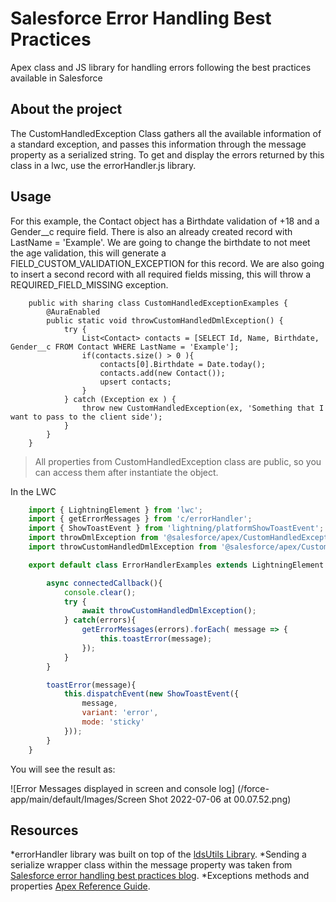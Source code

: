 # Salesforce Error Handling Best Practices

Apex class and JS library for handling errors following the best practices available in Salesforce

## About the project

The CustomHandledException Class gathers all the available information of a standard exception, and passes this information through the message property as a serialized string. To get and display the errors returned by this class in a lwc, use the errorHandler.js library.

## Usage

For this example, the Contact object has a Birthdate validation of +18 and a Gender__c require field. There is also an already created record with LastName = 'Example'.
We are going to change the birthdate to not meet the age validation, this will generate a FIELD_CUSTOM_VALIDATION_EXCEPTION for this record. We are also going to insert 
a second record with all required fields missing, this will throw a REQUIRED_FIELD_MISSING exception.

```Apex
    public with sharing class CustomHandledExceptionExamples {
        @AuraEnabled
        public static void throwCustomHandledDmlException() {
            try {
                List<Contact> contacts = [SELECT Id, Name, Birthdate, Gender__c FROM Contact WHERE LastName = 'Example'];
                if(contacts.size() > 0 ){
                    contacts[0].Birthdate = Date.today();
                    contacts.add(new Contact());
                    upsert contacts;
                }
            } catch (Exception ex ) {
                throw new CustomHandledException(ex, 'Something that I want to pass to the client side');
            }
        }
    }
```

> All properties from CustomHandledException class are public, so you can access them after instantiate the object.

In the LWC 
```js
    import { LightningElement } from 'lwc';
    import { getErrorMessages } from 'c/errorHandler';
    import { ShowToastEvent } from 'lightning/platformShowToastEvent';
    import throwDmlException from '@salesforce/apex/CustomHandledExceptionExamples.throwDmlException';
    import throwCustomHandledDmlException from '@salesforce/apex/CustomHandledExceptionExamples.throwCustomHandledDmlException';

    export default class ErrorHandlerExamples extends LightningElement {

        async connectedCallback(){
            console.clear();
            try {
                await throwCustomHandledDmlException();
            } catch(errors){
                getErrorMessages(errors).forEach( message => {
                    this.toastError(message);
                });
            }
        }

        toastError(message){
            this.dispatchEvent(new ShowToastEvent({
                message,
                variant: 'error',
                mode: 'sticky'
            }));
        }
    }
```

You will see the result as:

![Error Messages displayed in screen and console log] (/force-app/main/default/Images/Screen Shot 2022-07-06 at 00.07.52.png)


## Resources

*errorHandler library was built on top of the [ldsUtils Library](https://github.com/trailheadapps/lwc-recipes/blob/main/force-app/main/default/lwc/ldsUtils/ldsUtils.js).
*Sending a serialize wrapper class within the message property was taken from [Salesforce error handling best practices blog](https://developer.salesforce.com/blogs/2017/09/error-handling-best-practices-lightning-apex).
*Exceptions methods and properties [Apex Reference Guide](https://developer.salesforce.com/docs/atlas.en-us.apexref.meta/apexref/apex_classes_exception_methods.htm).

